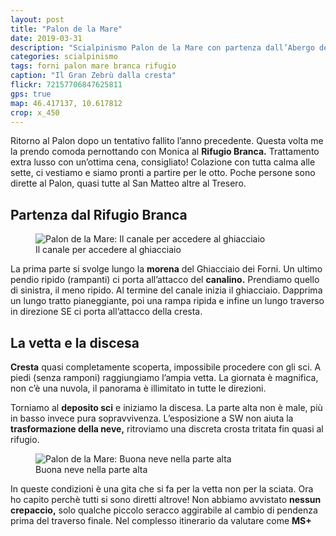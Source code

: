 ```yaml
---
layout: post
title: "Palon de la Mare"
date: 2019-03-31
description: "Scialpinismo Palon de la Mare con partenza dall’Abergo dei Forni e pernottamento al Rifugio Branca"
categories: scialpinismo
tags: forni palon mare branca rifugio
caption: "Il Gran Zebrù dalla cresta"
flickr: 72157706847625811
gps: true
map: 46.417137, 10.617812
crop: x_450
---
```


Ritorno al Palon dopo un tentativo fallito l’anno precedente. Questa volta me la prendo comoda pernottando con Monica al **Rifugio Branca.** Trattamento extra lusso con un’ottima cena, consigliato! Colazione con tutta calma alle sette, ci vestiamo e siamo pronti a partire per le otto. Poche persone sono dirette al Palon, quasi tutte al San Matteo altre al Tresero.

## Partenza dal Rifugio Branca

<figure>
    <img src="https://live.staticflickr.com/65535/33866636598_369a3e7dd7_c.jpg" alt="Palon de la Mare: Il canale per accedere al ghiacciaio" /> 
    <figcaption>Il canale per accedere al ghiacciaio</figcaption>
</figure>

La prima parte si svolge lungo la **morena** del Ghiacciaio dei Forni. Un ultimo pendio ripido (rampanti) ci porta all’attacco del **canalino.** Prendiamo quello di sinistra, il meno ripido. Al termine del canale inizia il ghiacciaio. Dapprima un lungo tratto pianeggiante, poi una rampa ripida e infine un lungo traverso in direzione SE ci porta all’attacco della cresta.

## La vetta e la discesa

**Cresta** quasi completamente scoperta, impossibile procedere con gli sci. A piedi (senza ramponi) raggiungiamo l’ampia vetta. La giornata è magnifica, non c’è una nuvola, il panorama è illimitato in tutte le direzioni. 

Torniamo al **deposito sci** e iniziamo la discesa. La parte alta non è male, più in basso invece pura sopravvivenza. L’esposizione a SW non aiuta la **trasformazione della neve,** ritroviamo una discreta crosta tritata fin quasi al rifugio.

<figure>
    <img src="https://live.staticflickr.com/65535/47690938612_23595283ac_c.jpg" alt="Palon de la Mare: Buona neve nella parte alta" /> 
    <figcaption>Buona neve nella parte alta</figcaption>
</figure>

In queste condizioni è una gita che si fa per la vetta non per la sciata. Ora ho capito perchè tutti si sono diretti altrove! Non abbiamo avvistato **nessun crepaccio,** solo qualche piccolo seracco aggirabile al cambio di pendenza prima del traverso finale. Nel complesso itinerario da valutare come **MS+**
